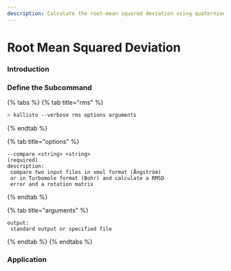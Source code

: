```yaml
---
description: Calculate the root-mean squared deviation using quaternions.
---
```


# Root Mean Squared Deviation

### Introduction

### Define the Subcommand

{% tabs %}
{% tab title="rms" %}
```bash
> kallisto --verbose rms options arguments
```
{% endtab %}

{% tab title="options" %}
```markup
--compare <string> <string>
(required)
description: 
 compare two input files in xmol format (Ångström) 
 or in Turbomole format (Bohr) and calculate a RMSD 
 error and a rotation matrix
```
{% endtab %}

{% tab title="arguments" %}
```
output:
 standard output or specified file
```
{% endtab %}
{% endtabs %}

### Application

